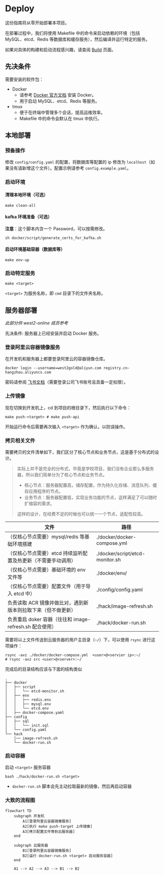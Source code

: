 # Deploy

这份指南将从零开始部署本项目。

在部署过程中，我们将使用 Makefile 中的命令来启动依赖的环境（包括 MySQL、etcd、Redis 等数据库和缓存服务），然后编译并运行特定的服务。

如果对具体的构建和启动流程感兴趣，请查阅 [Build](./build.md) 页面。

## 先决条件

需要安装的软件包：

- Docker
  - 请参考 [Docker 官方文档](https://docs.docker.com/get-docker/) 安装 Docker。
  - 用于启动 MySQL、etcd、Redis 等服务。
- tmux
  - 便于在终端中管理多个会话，提高运维效率。
  - Makefile 中的命令会默认在 tmux 中执行。

## 本地部署

### 预备操作

修改 `config/config.yaml` 的配置，将数据库等配置的 ip 修改为 `localhost`（如果没有请新增这个文件）。配置示例请参考 `config.example.yaml`。

### 启动环境

#### 清理本地环境（可选）

```shell
make clean-all
```

#### kafka 环境准备（可选）

**注意**：这个脚本内含一个 Password，可以按需修改。

```shell
sh docker/script/generate_certs_for_kafka.sh
```

#### 启动环境基础容器（数据库等）

```shell
make env-up
```

### 启动特定服务

```shell
make <target>
```

`<target>` 为服务名称，即 `cmd` 目录下的文件夹名称。

## 服务器部署

_此部分供 west2-online 成员参考_

先决条件: 服务器上已经安装并启动 Docker 服务。

### 登录阿里云容器镜像服务

在开发机和服务器上都要登录阿里云的容器镜像仓库。

```shell
docker login --username=west2gold@aliyun.com registry.cn-hangzhou.aliyuncs.com
```

密码请参阅 [飞书文档](https://west2-online.feishu.cn/wiki/Bnvhw9adGizcOFk5jRccOWnbn1g)（需要登录公司飞书账号且具备一定权限）。

### 上传镜像

现在切换到开发机上，cd 到项目的根目录下，然后执行以下命令：

```shell
make push-<target> # make push-api
```

开始运行命令后需要再次输入 `<target>` 作为确认，以防误操作。

### 拷贝相关文件

需要拷贝的文件清单如下，我们区分了核心节点和业务节点，这是基于分布式的设计。

> 实际上并不是完全的分布式，毕竟是学校项目，我们没有企业那么多服务器，所以我们简单分为了核心节点和业务节点。
>
> - 核心节点：服务器配置高，储存配置，作为持久化存储、消息队列、缓存应用程序的节点。
> - 业务节点：服务器配置低，实现业务功能的节点，这样满足了可以随时扩缩容的需求。
>
> 这样的设计，在经费不足的时候也可以统一一个节点，适配性较高。

| 文件                                                          | 路径                            |
| ------------------------------------------------------------- | ------------------------------- |
| （仅核心节点需要）mysql/redis 等基础环境搭建                  | ./docker/docker-compose.yml     |
| （仅核心节点需要）etcd 持续监听配置及热更新（不需要手动调用） | ./docker/script/etcd-monitor.sh |
| （仅核心节点需要）基础环境的 env 文件等                       | ./docker/env/                   |
| （仅核心节点需要）配置文件（用于导入 etcd 中）                | ./config/config.yaml            |
| 负责读取 ACR 镜像并做比对，遇到新版本则拉取下来（但不做更新） | ./hack/image-refresh.sh         |
| 负责重启 doker 容器（往往和 image-refresh.sh 配合使用）       | ./hack/docker-run.sh            |

需要将以上文件传送到云服务器的用户主目录（`~/`）下，可以使用 `rsync` 进行这项操作：

```shell
rsync -avz ./docker/docker-compose.yml  <user>@<servier ip>:~/
# rsync -avz src <user>@<server>:~/
```

完成后的目录结构应该与下面的结构类似

```shell
.
├── docker
│   ├── script
│   │   └── etcd-monitor.sh
│   ├── env
│   │   ├── redis.env
│   │   ├── mysql.env
│   │   └── etcd.env
│   ├── docker-compose.yaml
├── config
│   ├── sql
│   │   └── init.sql
│   └── config.yaml
└── hack
    │── image-refresh.sh
    └── docker-run.sh
```

### 启动容器

启动 `<target>` 服务容器

```shell
bash ./hack/docker-run.sh <target>
```

- `docker-run.sh` 脚本会先主动拉取最新的镜像，然后再启动容器

### 大致的流程图

```mermaid
flowchart TD
    subgraph 开发机
        A1[登录阿里云容器镜像服务]
        A2[执行 make push-target 上传镜像]
        A3[拷贝配置文件等到云服务器]
    end

    subgraph 云服务器
        B1[登录阿里云容器镜像服务]
        B2[运行 docker-run.sh <target> 启动服务容器]
    end

    A1 --> A2 --> A3 --> B1 --> B2
```
